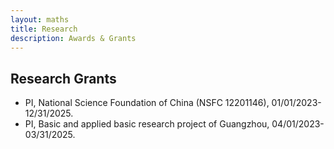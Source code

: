 ```yaml
---
layout: maths
title: Research
description: Awards & Grants
---
```

## Research Grants
- PI, National Science Foundation of China (NSFC 12201146), 01/01/2023-12/31/2025.
- PI, Basic and applied basic research project of Guangzhou, 04/01/2023-03/31/2025.



